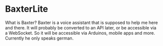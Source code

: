 # BaxterLite
What is Baxter? Baxter is a voice assistant that is supposed to help me here and there. It will probably be converted to an API later, or be accessible via a WebSocket. So it will be accessible via Arduinos, mobile apps and more. Currently he only speaks german.
